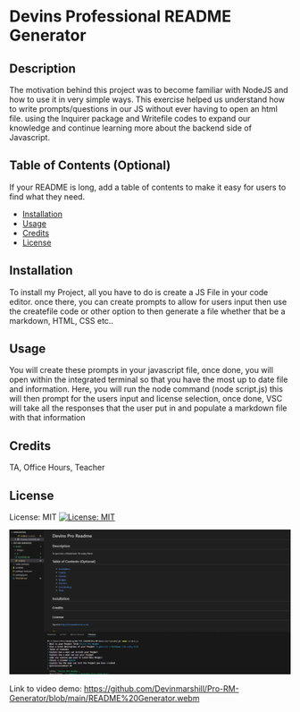 # Devins Professional README Generator

## Description

The motivation behind this project was to become familiar with NodeJS and how to use it in very simple ways. This exercise helped us understand how to write prompts/questions in our JS without ever having to open an html file. using the Inquirer package and Writefile codes to expand our knowledge and continue learning more about the backend side of Javascript.

## Table of Contents (Optional)

If your README is long, add a table of contents to make it easy for users to find what they need.

- [Installation](#installation)
- [Usage](#usage)
- [Credits](#credits)
- [License](#license)

## Installation

To install my Project, all you have to do is create a JS File in your code editor. once there, you can create prompts to allow for users input then use the createfile code or other option to then generate a file whether that be a markdown, HTML, CSS etc..

## Usage

You will create these prompts in your javascript file, once done, you will open within the integrated terminal so that you have the most up to date file and information. Here, you will run the node command (node script.js) this will then prompt for the users input and license selection, once done, VSC will take all the responses that the user put in and populate a markdown file with that information

## Credits

TA, Office Hours, Teacher

## License

License: MIT
[![License: MIT](https://img.shields.io/badge/License-MIT-yellow.svg)](https://opensource.org/licenses/MIT)



![Alt text](image.png)

Link to video demo: https://github.com/Devinmarshill/Pro-RM-Generator/blob/main/README%20Generator.webm
